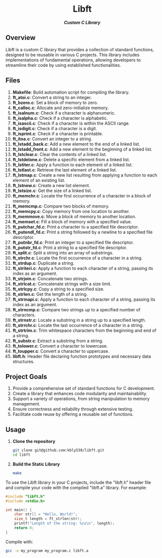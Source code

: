 <h1 align="center"> 
	Libft
</h1>

<p align="center"><i><b>Custom C Library</b></i></p>

## Overview

Libft is a custom C library that provides a collection of standard functions, designed to be reusable in various C projects. This library includes implementations of fundamental operations, allowing developers to streamline their code by using established functionalities.

## Files

1. **Makefile**: Build automation script for compiling the library.
2. **ft_atoi.c**: Convert a string to an integer.
3. **ft_bzero.c**: Set a block of memory to zero.
4. **ft_calloc.c**: Allocate and zero-initialize memory.
5. **ft_isalnum.c**: Check if a character is alphanumeric.
6. **ft_isalpha.c**: Check if a character is alphabetic.
7. **ft_isascii.c**: Check if a character is within the ASCII range.
8. **ft_isdigit.c**: Check if a character is a digit.
9. **ft_isprint.c**: Check if a character is printable.
10. **ft_itoa.c**: Convert an integer to a string.
11. **ft_lstadd_back.c**: Add a new element to the end of a linked list.
12. **ft_lstadd_front.c**: Add a new element to the beginning of a linked list.
13. **ft_lstclear.c**: Clear the contents of a linked list.
14. **ft_lstdelone.c**: Delete a specific element from a linked list.
15. **ft_lstiter.c**: Apply a function to each element of a linked list.
16. **ft_lstlast.c**: Retrieve the last element of a linked list.
17. **ft_lstmap.c**: Create a new list resulting from applying a function to each element of an existing list.
18. **ft_lstnew.c**: Create a new list element.
19. **ft_lstsize.c**: Get the size of a linked list.
20. **ft_memchr.c**: Locate the first occurrence of a character in a block of memory.
21. **ft_memcmp.c**: Compare two blocks of memory.
22. **ft_memcpy.c**: Copy memory from one location to another.
23. **ft_memmove.c**: Move a block of memory to another location.
24. **ft_memset.c**: Fill a block of memory with a specified value.
25. **ft_putchar_fd.c**: Print a character to a specified file descriptor.
26. **ft_putendl_fd.c**: Print a string followed by a newline to a specified file descriptor.
27. **ft_putnbr_fd.c**: Print an integer to a specified file descriptor.
28. **ft_putstr_fd.c**: Print a string to a specified file descriptor.
29. **ft_split.c**: Split a string into an array of substrings.
30. **ft_strchr.c**: Locate the first occurrence of a character in a string.
31. **ft_strdup.c**: Duplicate a string.
32. **ft_striteri.c**: Apply a function to each character of a string, passing its index as an argument.
33. **ft_strjoin.c**: Concatenate two strings.
34. **ft_strlcat.c**: Concatenate strings with a size limit.
35. **ft_strlcpy.c**: Copy a string to a specified size.
36. **ft_strlen.c**: Get the length of a string.
37. **ft_strmapi.c**: Apply a function to each character of a string, passing its index as an argument.
38. **ft_strncmp.c**: Compare two strings up to a specified number of characters.
39. **ft_strnstr.c**: Locate a substring in a string up to a specified length.
40. **ft_strrchr.c**: Locate the last occurrence of a character in a string.
41. **ft_strtrim.c**: Trim whitespace characters from the beginning and end of a string.
42. **ft_substr.c**: Extract a substring from a string.
43. **ft_tolower.c**: Convert a character to lowercase.
44. **ft_toupper.c**: Convert a character to uppercase.
45. **libft.h**: Header file declaring function prototypes and necessary data structures.

## Project Goals

1. Provide a comprehensive set of standard functions for C development.
2. Create a library that enhances code modularity and maintainability.
3. Support a variety of operations, from string manipulation to memory management.
4. Ensure correctness and reliability through extensive testing.
5. Facilitate code reuse by offering a reusable set of functions.

## Usage
1. **Clone the repository**
	```bash
	git clone git@github.com:kbly538/libft.git
	cd libft
2. **Build the Static Library**
	```bash
	make

To use the Libft library in your C projects, include the "libft.h" header file and compile your code with the compiled "libft.a" library. For example:
   ```c
   #include "libft.h"
   #include <stdio.h>

   int main() {
       char str[] = "Hello, World!";
       size_t length = ft_strlen(str);
       printf("Length of the string: %zu\n", length);
       return 0;
   }
   ```
Compile with:
```bash
gcc -o my_program my_program.c libft.a
```

